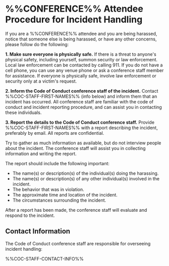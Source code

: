 %%CONFERENCE%% Attendee Procedure for Incident Handling 
===============================================

If you are a %%CONFERENCE%% attendee and you are being harassed, notice that
someone else is being harassed, or have any other concerns, please follow do
the following:

**1. Make sure everyone is physically safe.** If there is a threat to anyone's
physical safety, including yourself, summon security or law enforcement. Local
law enforcement can be contacted by calling 911. If you do not have a cell
phone, you can use any venue phone or ask a conference staff member for
assistance. If everyone is physically safe, involve law enforcement or security
only at a victim's request. 

**2. Inform the Code of Conduct conference staff of the incident.** Contact
%%COC-STAFF-FIRST-NAMES%% (info below) and inform them that an incident has
occurred. All conference staff are familiar with the code of conduct and
incident reporting procedure, and can assist you in contacting these
individuals. 

**3. Report the details to the Code of Conduct conference staff.** Provide
%%COC-STAFF-FIRST-NAMES%% with a report describing the incident, preferably by
email. All reports are confidential.

Try to gather as much information as available, but do not interview people
about the incident. The conference staff will assist you in collecting
information and writing the report.

The report should include the following important:

- The name(s) or description(s) of the individual(s) doing the harassing.
- The name(s) or description(s) of any other individual(s) involved in the
    incident.
- The behavior that was in violation.
- The approximate time and location of the incident.
- The circumstances surrounding the incident.

After a report has been made, the conference staff will evaluate and respond to
the incident.  

Contact Information
-------------------

The Code of Conduct conference staff are responsible for overseeing incident
handling:

%%COC-STAFF-CONTACT-INFO%%

